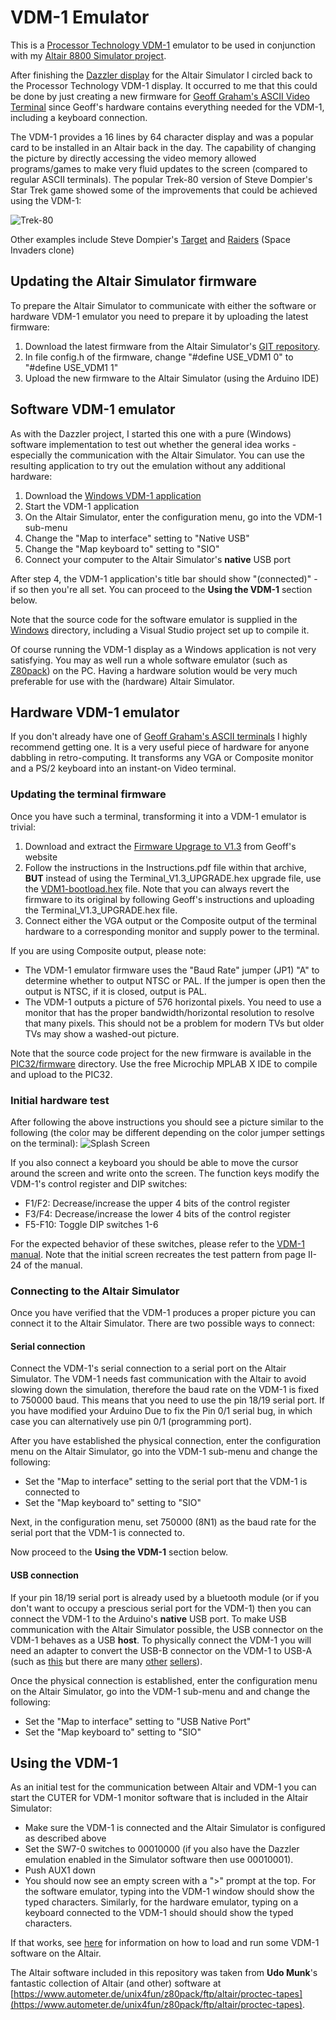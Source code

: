# VDM-1 Emulator

This is a [Processor Technology VDM-1](http://www.s100computers.com/Hardware%20Folder/Processor%20Technology/VDM-1/VDM-1.htm) 
emulator to be used in conjunction with my [Altair 8800 Simulator project](https://www.hackster.io/david-hansel/arduino-altair-8800-simulator-3594a6).

After finishing the [Dazzler display](https://www.hackster.io/david-hansel/dazzler-display-for-altair-simulator-3febc6)
for the Altair Simulator I circled back to the Processor Technology VDM-1 display. It occurred to me that this could
be done by just creating a new firmware for [Geoff Graham's ASCII Video Terminal](http://geoffg.net/terminal.html)
since Geoff's hardware contains everything needed for the VDM-1, including a keyboard connection.

The VDM-1 provides a 16 lines by 64 character display and was a popular card to be installed in an Altair
back in the day. The capability of changing the picture by directly accessing the video memory allowed
programs/games to make very fluid updates to the screen (compared to regular ASCII terminals). The popular 
Trek-80 version of Steve Dompier's Star Trek game showed some of the improvements that could be achieved using the VDM-1:

![Trek-80](/doc/images/trek80.gif)

Other examples include Steve Dompier's [Target](/doc/images/target.gif) and [Raiders](/doc/images/raiders.gif) (Space Invaders clone)

## Updating the Altair Simulator firmware

To prepare the Altair Simulator to communicate with either the software or hardware VDM-1 emulator
you need to prepare it by uploading the latest firmware:
1. Download the latest firmware from the Altair Simulator's [GIT repository](https://github.com/dhansel/Altair8800).
2. In file config.h of the firmware, change "#define USE_VDM1 0" to "#define USE_VDM1 1"
3. Upload the new firmware to the Altair Simulator (using the Arduino IDE)

## Software VDM-1 emulator

As with the Dazzler project, I started this one with a pure (Windows) software implementation to test out
whether the general idea works - especially the communication with the Altair Simulator. You can use the resulting
application to try out the emulation without any additional hardware:
1. Download the [Windows VDM-1 application](/Windows/VDM1.exe)
2. Start the VDM-1 application
3. On the Altair Simulator, enter the configuration menu, go into the VDM-1 sub-menu 
4. Change the "Map to interface" setting to "Native USB"
5. Change the "Map keyboard to" setting to "SIO"
4. Connect your computer to the Altair Simulator's **native** USB port

After step 4, the VDM-1 application's title bar should show "(connected)" - if so then you're all set.
You can proceed to the **Using the VDM-1** section below.

Note that the source code for the software emulator is supplied in the [Windows](/Windows) directory, 
including a Visual Studio project set up to compile it.

Of course running the VDM-1 display as a Windows application is not very satisfying.
You may as well run a whole software emulator (such as [Z80pack](https://www.autometer.de/unix4fun/z80pack/))
on the PC. Having a hardware solution would be very much preferable for use with the (hardware) Altair Simulator.

## Hardware VDM-1 emulator

If you don't already have one of [Geoff Graham's ASCII terminals](http://geoffg.net/terminal.html) I highly
recommend getting one. It is a very useful piece of hardware for anyone dabbling in retro-computing. It
transforms any VGA or Composite monitor and a PS/2 keyboard into an instant-on Video terminal.

### Updating the terminal firmware

Once you have such a terminal, transforming it into a VDM-1 emulator is trivial:
1. Download and extract the [Firmware Upgrage to V1.3](http://geoffg.net/Downloads/Terminal/Terminal_V1.3_UPGRADE.zip) from Geoff's website
2. Follow the instructions in the Instructions.pdf file within that archive, **BUT** instead of using the Terminal_V1.3_UPGRADE.hex upgrade file, use the [VDM1-bootload.hex](/PIC32/firmware/VDM1-bootload.hex) file. Note that you can always revert the firmware to its original by following Geoff's instructions and uploading the Terminal_V1.3_UPGRADE.hex file.
3. Connect either the VGA output or the Composite output of the terminal hardware to a corresponding monitor and supply power to the terminal. 

If you are using Composite output, please note:
* The VDM-1 emulator firmware uses the "Baud Rate" jumper (JP1) "A" to determine whether to output NTSC or PAL. If the jumper is open then the output is NTSC, if it is closed, output is PAL.
* The VDM-1 outputs a picture of 576 horizontal pixels. You need to use a monitor that has the proper bandwidth/horizontal resolution to resolve that many pixels. This should not be a problem for modern TVs but older TVs may show a washed-out picture.

Note that the source code project for the new firmware is available in the [PIC32/firmware](/PIC32/firmware) directory.
Use the free Microchip MPLAB X IDE to compile and upload to the PIC32.

### Initial hardware test

After following the above instructions you should see a picture similar to the following 
(the color may be different depending on the color jumper settings on the terminal):
![Splash Screen](/doc/images/splash.png)

If you also connect a keyboard you should be able to move the cursor around the screen and
write onto the screen. The function keys modify the VDM-1's control register and DIP switches:

* F1/F2: Decrease/increase the upper 4 bits of the control register
* F3/F4: Decrease/increase the lower 4 bits of the control register
* F5-F10: Toggle DIP switches 1-6

For the expected behavior of these switches, please refer to the [VDM-1 manual](/doc/vdm1.pdf).
Note that the initial screen recreates the test pattern from page II-24 of the manual.

### Connecting to the Altair Simulator

Once you have verified that the VDM-1 produces a proper picture you can connect it to the
Altair Simulator. There are two possible ways to connect:

#### Serial connection

Connect the VDM-1's serial connection to a serial port on the Altair Simulator. The VDM-1 needs 
fast communication with the Altair to avoid slowing down the simulation, therefore the baud rate 
on the VDM-1 is fixed to 750000 baud. This means that you need to use the pin 18/19 serial port.
If you have modified your Arduino Due to fix the Pin 0/1 serial bug, in which case you can
alternatively use pin 0/1 (programming port).

After you have established the physical connection, enter the configuration menu on the Altair
Simulator, go into the VDM-1 sub-menu and change the following:
* Set the "Map to interface" setting to the serial port that the VDM-1 is connected to
* Set the "Map keyboard to" setting to "SIO"

Next, in the configuration menu, set 750000 (8N1) as the baud rate for the serial port that the VDM-1 is 
connected to.

Now proceed to the **Using the VDM-1** section below.

#### USB connection

If your pin 18/19 serial port is already used by a bluetooth module (or if you don't want
to occupy a prescious serial port for the VDM-1) then you can connect the VDM-1 to the
Arduino's **native** USB port. To make USB communication with the Altair Simulator
possible, the USB connector on the VDM-1 behaves as a USB **host**. To physically connect 
the VDM-1 you will need an adapter to convert the USB-B connector on the VDM-1 to USB-A
(such as [this](https://www.computercablestore.com/usb-adapter-usb-a-female-to-usb-b-male) 
but there are many [other](https://www.ebay.com/itm/New-USB-2-0-Type-A-Female-to-USB-B-Male-Adapter-Converter/291644209870?hash=item43e7597ace) [sellers](https://www.ebay.com/itm/2PCS-New-USB-2-0-Type-A-Female-to-USB-B-Male-Adapter-Converter-US-SHIPPING-M455/401544944647?hash=item5d7df19c07)).

Once the physical connection is established, enter the configuration menu on the Altair
Simulator, go into the VDM-1 sub-menu and and change the following:
* Set the "Map to interface" setting to "USB Native Port"
* Set the "Map keyboard to" setting to "SIO"

## Using the VDM-1

As an initial test for the communication between Altair and VDM-1 you can start the
CUTER for VDM-1 monitor software that is included in the Altair Simulator:

* Make sure the VDM-1 is connected and the Altair Simulator is configured as described above
* Set the SW7-0 switches to 00010000 (if you also have the Dazzler emulation enabled in the Simulator software then use 00010001).
* Push AUX1 down
* You should now see an empty screen with a ">" prompt at the top. For the software emulator, typing into the VDM-1 window should show the typed characters. Similarly, for the hardware emulator, typing on a keyboard connected to the VDM-1 should should show the typed characters.

If that works, see [here](/programs) for information on how to load and run some VDM-1 software on the Altair.

The Altair software included in this repository was taken from **Udo Munk**'s fantastic collection of Altair
(and other) software at [https://www.autometer.de/unix4fun/z80pack/ftp/altair/proctec-tapes](https://www.autometer.de/unix4fun/z80pack/ftp/altair/proctec-tapes).
